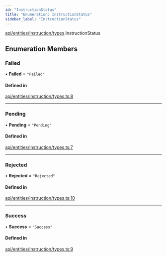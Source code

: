 ```yaml
---
id: "InstructionStatus"
title: "Enumeration: InstructionStatus"
sidebar_label: "InstructionStatus"
---
```


[api/entities/Instruction/types](../../../../../../modules/API/Entities/Instruction/Types/Types.md).InstructionStatus

## Enumeration Members

### Failed

• **Failed** = ``"Failed"``

#### Defined in

[api/entities/Instruction/types.ts:8](https://github.com/PolymeshAssociation/polymesh-sdk/blob/de58d40fd/src/api/entities/Instruction/types.ts#L8)

___

### Pending

• **Pending** = ``"Pending"``

#### Defined in

[api/entities/Instruction/types.ts:7](https://github.com/PolymeshAssociation/polymesh-sdk/blob/de58d40fd/src/api/entities/Instruction/types.ts#L7)

___

### Rejected

• **Rejected** = ``"Rejected"``

#### Defined in

[api/entities/Instruction/types.ts:10](https://github.com/PolymeshAssociation/polymesh-sdk/blob/de58d40fd/src/api/entities/Instruction/types.ts#L10)

___

### Success

• **Success** = ``"Success"``

#### Defined in

[api/entities/Instruction/types.ts:9](https://github.com/PolymeshAssociation/polymesh-sdk/blob/de58d40fd/src/api/entities/Instruction/types.ts#L9)
